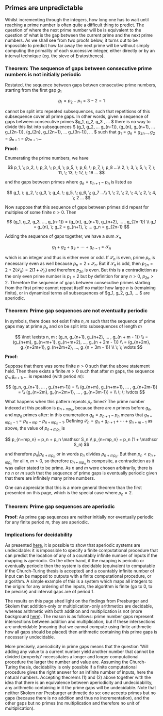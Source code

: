 ## Primes are unpredictable

Whilst incrementing through the integers, how long one has to wait until reaching a prime number is often quite a difficult thing to predict.  The question of where the next prime number will be is equivalent to the question of what is the gap between the current prime and the next prime numbers.  As we shall see from two proofs below, it turns out to be impossible to predict how far away the next prime will be without simply computing the primality of each successive integer, either directly or by an interval technique (eg. the sieve of Eratosthenes).  

### Theorem: The sequence of gaps between consecutive prime numbers is not initially periodic

Restated, the sequence between gaps betwen consecutive prime numbers, starting from the first gap $g_1$

$$
g_1 = p_2 - p_1 = 3-2 = 1
$$            

cannot be split into repeated subsequences, such that repetitions of this subsequence cover all prime gaps.  In other words, given a sequence of gaps between consecutive primes $g_1, g_2, g_3 , ... $ there is no way to divide this list into subsequences $ (g_1, g_2, ... g_{n-1}), (g_{n}, g_{n+1}, ... g_{2n-1}), (g_{2n}, g_{2n+1}, ... g_{3n-1}), ... $ such that $g_1 = g_{n} = g_{2n} ..., g_2 = g_{n+1} = g_{2n+1} ...$.  

**Proof:** 

Enumerating the prime numbers, we have

$$
p_1, \; p_2, \; p_3, \; p_4, \; p_5, \; p_6, \; p_7, \; p_8 ...\\
2, \; 3, \; 5, \; 7, \; 11, \; 13, \; 17, \; 19 ...
$$

and the gaps between primes where $g_n = p_{n+1} - p_n$ is listed as

$$
g_1, \; g_2, \; g_3, \; g_4, \; g_5, \; g_6, \; g_7 ...\\
1, \; 2, \; 2, \; 4, \; 2, \; 4, \; 2 ...
$$

Now suppose that this sequence of gaps between primes did repeat for multiples of some finite $n > 0$.  Then

$$
(g_1, g_2, g_3, ..., g_{n-1}) = (g_{n}, g_{n+1}, g_{n+2}, ... , g_{2n-1}) \\
g_1 = g_{n}, \; g_2 = g_{n+1}, \; ... g_n = g_{2n-1}
$$

Adding the sequence of gaps together, we have a sum $\mathscr S_n$ 

$$
g_1 + g_2 + g_3 + \cdots + g_{n-1} = \mathscr S_n
$$

which is an integer and thus is either even or odd.  If $\mathscr S_n$ is even, prime $p_n$ is necessarily even as well because $p_n = 2 + \mathscr S_n$.  But if $\mathscr S_n$ is odd, then $p_{2n} = 2 + 2(\mathscr S_n) = 2(1 + \mathscr S_n)$ and therefore $p_{2n}$ is even. But this is a contradiction as the only even prime number is $p_1 = 2$ but by definition for any $n > 0$, $p_{2n} > 2$.  Therefore the sequence of gaps between consecutive primes starting from the first prime cannot repeat itself no matter how large $n$ is (remaining finite), or in dynamical terms all subsequences of $g_1, g_2, g_3, ... $ are aperiodic.

### Theorem: Prime gap sequences are not eventually periodic

In symbols, there does not exist finite $n, m$ such that the sequence of prime gaps may at prime $p_n$ and on be split into subsequences of length $m$

$$
\lnot \exists n, m : (g_n, g_{n+1}, g_{n+2}, ... , g_{n + m - 1}) \\
= (g_{n+m}, g_{n+m+1}, g_{n+m+2}, ..., g_{n + 2m - 1}) \\
= (g_{n+2m}, g_{n+2m+1}, g_{n+2m+2}, ..., g_{n + 3m - 1}) \\
\; \; \vdots
$$

**Proof:**

Suppose that there was some finite $n>0$ such that the above statement held.  Then there exists a finite $m>0$ such that after $m$ gaps, the sequence $g_n, g_{n+1}, ...$ is repeated (with period $m$):

$$
(g_n, g_{n+1}, ... , g_{n+m-1}) = \\
(g_{n+m}, g_{n+m+1}, ... , g_{n+2m-1}) = \\
(g_{n+2m}, g_{n+2m+1}, ... , g_{n+3m-1}) = \\
\; \; \vdots
$$

What happens when this pattern repeats $p_n$ times?  The prime number indexed at this position is $p_{n+mp_n}$, because there are $n$ primes before $g_n$, and $mp_n$ primes after: in this enumeration $g_n = p_{n+1} - p_n$ means that $g_{n+mp_n-1} = p_{n + mp} - p_{n+mp_n-1}$.   Defining $\mathscr S_n = g_n + g_{n+1} + \cdots + g_{n+m-1}$ as above, the value of $p_{n+mp_n}$ is 

$$
p_{n+mp_n} = p_n + p_n \mathscr S_n \\
p_{n+mp_n} = p_n (1 + \mathscr S_n)
$$

and therefore $p_n \rvert p_{n+mp_n}$ or in words $p_n$ divides $p_{n+mp_n}$.  But then $p_n < p_{n+mp_n}$ for all $n, m>0$, so therefore $p_{n+mp_n}$ is composite, a contradiction as it was ealier stated to be prime. As $n$ and $m$ were chosen arbitrarily, there is no $n$ or $m$ such that the sequence of prime gaps is eventually periodic given that there are infinitely many prime numbers.  

One can appreciate that this is a more general theorem than the first presented on this page, which is the special case where $p_n = 2$.  

### Theorem: Prime gap sequences are aperiodic

**Proof:** As prime gap sequences are neither initially nor eventually periodic for any finite period $m$, they are aperiodic.

### Implications for decidability

As presented [here](https://blbadger.github.io/solvable-periodicity.html), it is possible to show that aperiodic systems are undecidable: it is impossible to specify a finite computational procedure that can predict the location of any of a countably infinite number of inputs if the mapping is aperiodic.  On the other hand, if the mapping is periodic or eventually periodic then the system is decidable (equivalent to computable if the Church-Turing thesis is accepted) and a countably infinite number of input can be mapped to outputs with a finite computational procedure, or algorithm. A simple example of this is a system which maps all integers to the origin: for any ordering of the inputs, the algorithm is finite (go to 0, to be precise) and interval gaps are of period 1.  

The results on this page shed light on the findings from Presburger and Skolem that addition-only or multiplication-only arithmetics are decidable, whereas arithmetic with both addition and multiplication is not (more background [here](https://blbadger.github.io/solvable-periodicity.html)).  The reason is as follows: prime number gaps represent intersections between addition and multiplication, but if these intersections are undecidable (meaning that we cannot compute using finite arithmetic how all gaps should be placed) then arithmetic containing this prime gaps is necessarily undecidable. 

More precisely, aperiodicity in prime gaps means that the question 'Will adding any value to a current number yield another number that cannot be divided (properly)' necessitates a longer and longer computational procedure the larger the number and value are.  Assuming the Church-Turing thesis, decidability is only possible if a finite computational procedure gives the right answer for an infinite number of inputs, here the natural numbers.  Accepting theorems (1) and (2) above together with the idea that there is an equivalence between aperiodicity and undecidability, any arithmetic containing in it the prime gaps will be undecidable.  Note that neither Skolem nor Presburger arithmetic do so: one accepts primes but no gaps (because there is no addition and thus no incrementation), and the other gaps but no primes (no multiplication and therefore no unit of multiplication). 














